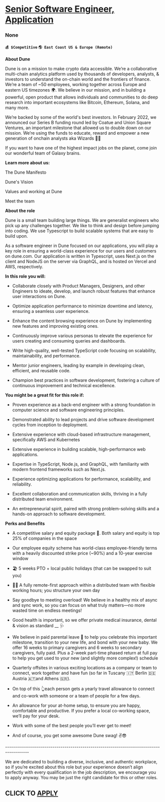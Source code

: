 # [Senior Software Engineer, Application](https://www.remotewlb.com/apply/senior-software-engineer-application)  
### None  
#### `💰 $Competitive` `🌎 East Coast US & Europe (Remote)`  

**About Dune**

Dune is on a mission to make crypto data accessible. We’re a collaborative multi-chain analytics platform used by thousands of developers, analysts, & investors to understand the on-chain world and the frontiers of finance. We’re a team of ~50 employees, working together across Europe and eastern US timezones 🌍️. We believe in our mission, and in building a powerful, open product that allows individuals and communities to do deep research into important ecosystems like Bitcoin, Ethereum, Solana, and many more.

We’re backed by some of the world's best investors. In February 2022, we announced our Series B funding round led by Coatue and Union Square Ventures, an important milestone that allowed us to double down on our mission. We’re using the funds to educate, reward and empower a new generation of onchain analysts aka Wizards 🧙‍♀️

If you want to have one of the highest impact jobs on the planet, come join our wonderful team of Galaxy brains.

 **Learn more about us:**

The Dune Manifesto

Dune's Vision

Values and working at Dune

Meet the team

 **About the role**

Dune is a small team building large things. We are generalist engineers who pick up any challenges together. We like to think and design before jumping into coding. We use Typescript to build scalable systems that are easy to build upon.

As a software engineer in Dune focused on our applications, you will play a key role in ensuring a world-class experience for our users and customers on dune.com. Our application is written in Typescript, uses Next.js on the client and NodeJS on the server via GraphQL, and is hosted on Vercel and AWS, respectively.

 **In this role you will:**

  * Collaborate closely with Product Managers, Designers, and other Engineers to ideate, develop, and launch robust features that enhance user interactions on Dune.

  * Optimize application performance to minimize downtime and latency, ensuring a seamless user experience.

  * Enhance the content browsing experience on Dune by implementing new features and improving existing ones.

  * Continuously improve various personas to elevate the experience for users creating and consuming queries and dashboards.

  * Write high-quality, well-tested TypeScript code focusing on scalability, maintainability, and performance.

  * Mentor junior engineers, leading by example in developing clean, efficient, and reusable code.

  * Champion best practices in software development, fostering a culture of continuous improvement and technical excellence.

 **You might be a great fit for this role if:**

  * Proven experience as a back-end engineer with a strong foundation in computer science and software engineering principles.

  * Demonstrated ability to lead projects and drive software development cycles from inception to deployment.

  * Extensive experience with cloud-based infrastructure management, specifically AWS and Kubernetes

  * Extensive experience in building scalable, high-performance web applications.

  * Expertise in TypeScript, Node.js, and GraphQL, with familiarity with modern frontend frameworks such as Next.js.

  * Experience optimizing applications for performance, scalability, and reliability.

  * Excellent collaboration and communication skills, thriving in a fully distributed team environment.

  * An entrepreneurial spirit, paired with strong problem-solving skills and a hands-on approach to software development.

 **Perks and Benefits**

  * A competitive salary and equity package 🚀. Both salary and equity is top 25% of companies in the space

  * Our employee equity scheme has world-class employee-friendly terms with a heavily discounted strike price (~90%) and a 10-year exercise window

  * 🏖 5 weeks PTO + local public holidays (that can be swapped to suit you)

  * 🧑‍💻 A fully remote-first approach within a distributed team with flexible working hours; you structure your own day 

  * Say goodbye to meeting overload! We believe in a healthy mix of async and sync work, so you can focus on what truly matters—no more wasted time on endless meetings!

  * Good health is important, so we offer private medical insurance, dental & vision as standard __ 🩺

  * We believe in paid parental leave 👶 to help you celebrate this important milestone, transition to your new life, and bond with your new baby. We offer 16 weeks to primary caregivers and 6 weeks to secondary caregivers, fully paid. Plus a 2-week part-time phased return at full pay to help you get used to your new (and slightly more complex!) schedule

  * Quarterly offsites in various exciting locations as a company or team to connect, work together and have fun (so far in Tuscany 🇮🇹 Berlin 🇩🇪 Austria 🇦🇹and Athens 🇬🇷).

  * On top of this 👆each person gets a yearly travel allowance to connect and co-work with someone or a team of people for a few days.

  * An allowance for your at-home setup, to ensure you are happy, comfortable and productive. If you prefer a local co-working space, we’ll pay for your desk.

  * Work with some of the best people you’ll ever get to meet!

  * And of course, you get some awesome Dune swag! ✌️😎

\------------------------------------------------------------------------------------------

We are dedicated to building a diverse, inclusive, and authentic workplace, so if you’re excited about this role but your experience doesn’t align perfectly with every qualification in the job description, we encourage you to apply anyway. You may be just the right candidate for this or other roles.

  
## CLICK TO [APPLY](https://www.remotewlb.com/apply/senior-software-engineer-application)


